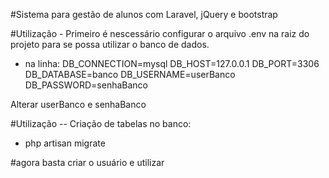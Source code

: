#Sistema para gestão de alunos com Laravel, jQuery e bootstrap


#Utilização - Primeiro é nescessário configurar o arquivo .env na raiz do projeto para se possa utilizar o banco de dados.
- na linha:
DB_CONNECTION=mysql
DB_HOST=127.0.0.1
DB_PORT=3306
DB_DATABASE=banco
DB_USERNAME=userBanco
DB_PASSWORD=senhaBanco

Alterar userBanco e senhaBanco

#Utilização -- Criação de tabelas no banco:
- php artisan migrate


#agora basta criar o usuário e utilizar


